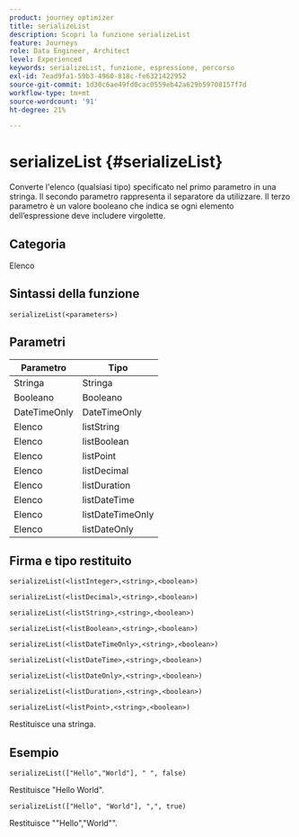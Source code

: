 ```yaml
---
product: journey optimizer
title: serializeList
description: Scopri la funzione serializeList
feature: Journeys
role: Data Engineer, Architect
level: Experienced
keywords: serializeList, funzione, espressione, percorso
exl-id: 7ead9fa1-59b3-4960-818c-fe6321422952
source-git-commit: 1d30c6ae49fd0cac0559eb42a629b59708157f7d
workflow-type: tm+mt
source-wordcount: '91'
ht-degree: 21%

---
```


# serializeList {#serializeList}

Converte l&#39;elenco (qualsiasi tipo) specificato nel primo parametro in una stringa. Il secondo parametro rappresenta il separatore da utilizzare. Il terzo parametro è un valore booleano che indica se ogni elemento dell’espressione deve includere virgolette.

## Categoria

Elenco

## Sintassi della funzione

`serializeList(<parameters>)`

## Parametri

| Parametro | Tipo |
|-----------|------------------|
| Stringa | Stringa |
| Booleano | Booleano |
| DateTimeOnly | DateTimeOnly |
| Elenco | listString |
| Elenco | listBoolean |
| Elenco | listPoint |
| Elenco | listDecimal |
| Elenco | listDuration |
| Elenco | listDateTime |
| Elenco | listDateTimeOnly |
| Elenco | listDateOnly |

## Firma e tipo restituito

`serializeList(<listInteger>,<string>,<boolean>)`

`serializeList(<listDecimal>,<string>,<boolean>)`

`serializeList(<listString>,<string>,<boolean>)`

`serializeList(<listBoolean>,<string>,<boolean>)`

`serializeList(<listDateTimeOnly>,<string>,<boolean>)`

`serializeList(<listDateTime>,<string>,<boolean>)`

`serializeList(<listDateOnly>,<string>,<boolean>)`

`serializeList(<listDuration>,<string>,<boolean>)`

`serializeList(<listPoint>,<string>,<boolean>)`

Restituisce una stringa.

## Esempio

`serializeList(["Hello","World"], " ", false)`

Restituisce &quot;Hello World&quot;.

`serializeList(["Hello", "World"], ",", true)`

Restituisce &quot;&quot;Hello&quot;,&quot;World&quot;&quot;.
